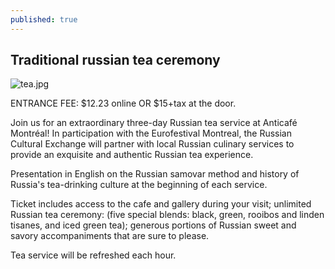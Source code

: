 ```yaml
---
published: true
---
```

## Traditional russian tea ceremony

![tea.jpg]({{site.baseurl}}/img/tea.jpg)

ENTRANCE FEE: $12.23 online OR $15+tax at the door.

Join us for an extraordinary three-day Russian tea service at Anticafé Montréal! In participation with the Eurofestival Montreal, the Russian Cultural Exchange will partner with local Russian culinary services to provide an exquisite and authentic Russian tea experience. 

Presentation in English on the Russian samovar method and history of Russia's tea-drinking culture at the beginning of each service. 

Ticket includes access to the cafe and gallery during your visit; unlimited Russian tea ceremony: (five special blends: black, green, rooibos and linden tisanes, and iced green tea); generous portions of Russian sweet and savory accompaniments that are sure to please.

Tea service will be refreshed each hour.
